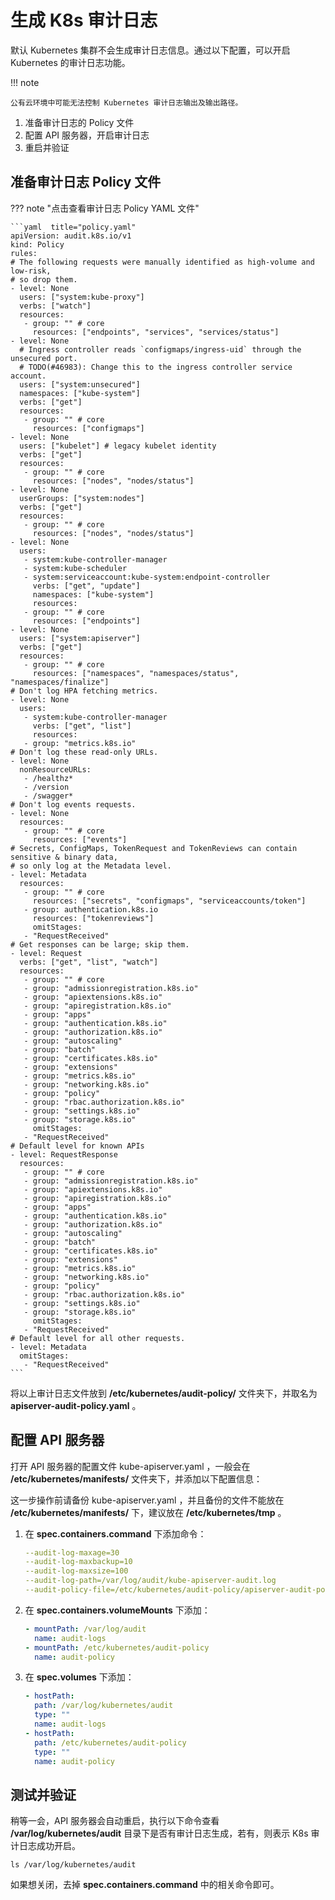 # 生成 K8s 审计日志

默认 Kubernetes 集群不会生成审计日志信息。通过以下配置，可以开启 Kubernetes 的审计日志功能。

!!! note

    公有云环境中可能无法控制 Kubernetes 审计日志输出及输出路径。

1. 准备审计日志的 Policy 文件
2. 配置 API 服务器，开启审计日志
3. 重启并验证

## 准备审计日志 Policy 文件

??? note "点击查看审计日志 Policy YAML 文件"

    ```yaml  title="policy.yaml" 
    apiVersion: audit.k8s.io/v1
    kind: Policy
    rules:
    # The following requests were manually identified as high-volume and low-risk,
    # so drop them.
    - level: None
      users: ["system:kube-proxy"]
      verbs: ["watch"]
      resources:
       - group: "" # core
         resources: ["endpoints", "services", "services/status"]
    - level: None
      # Ingress controller reads `configmaps/ingress-uid` through the unsecured port.
      # TODO(#46983): Change this to the ingress controller service account.
      users: ["system:unsecured"]
      namespaces: ["kube-system"]
      verbs: ["get"]
      resources:
       - group: "" # core
         resources: ["configmaps"]
    - level: None
      users: ["kubelet"] # legacy kubelet identity
      verbs: ["get"]
      resources:
       - group: "" # core
         resources: ["nodes", "nodes/status"]
    - level: None
      userGroups: ["system:nodes"]
      verbs: ["get"]
      resources:
       - group: "" # core
         resources: ["nodes", "nodes/status"]
    - level: None
      users:
       - system:kube-controller-manager
       - system:kube-scheduler
       - system:serviceaccount:kube-system:endpoint-controller
         verbs: ["get", "update"]
         namespaces: ["kube-system"]
         resources:
       - group: "" # core
         resources: ["endpoints"]
    - level: None
      users: ["system:apiserver"]
      verbs: ["get"]
      resources:
       - group: "" # core
         resources: ["namespaces", "namespaces/status", "namespaces/finalize"]
    # Don't log HPA fetching metrics.
    - level: None
      users:
       - system:kube-controller-manager
         verbs: ["get", "list"]
         resources:
       - group: "metrics.k8s.io"
    # Don't log these read-only URLs.
    - level: None
      nonResourceURLs:
       - /healthz*
       - /version
       - /swagger*
    # Don't log events requests.
    - level: None
      resources:
       - group: "" # core
         resources: ["events"]
    # Secrets, ConfigMaps, TokenRequest and TokenReviews can contain sensitive & binary data,
    # so only log at the Metadata level.
    - level: Metadata
      resources:
       - group: "" # core
         resources: ["secrets", "configmaps", "serviceaccounts/token"]
       - group: authentication.k8s.io
         resources: ["tokenreviews"]
         omitStages:
       - "RequestReceived"
    # Get responses can be large; skip them.
    - level: Request
      verbs: ["get", "list", "watch"]
      resources:
       - group: "" # core
       - group: "admissionregistration.k8s.io"
       - group: "apiextensions.k8s.io"
       - group: "apiregistration.k8s.io"
       - group: "apps"
       - group: "authentication.k8s.io"
       - group: "authorization.k8s.io"
       - group: "autoscaling"
       - group: "batch"
       - group: "certificates.k8s.io"
       - group: "extensions"
       - group: "metrics.k8s.io"
       - group: "networking.k8s.io"
       - group: "policy"
       - group: "rbac.authorization.k8s.io"
       - group: "settings.k8s.io"
       - group: "storage.k8s.io"
         omitStages:
       - "RequestReceived"
    # Default level for known APIs
    - level: RequestResponse
      resources:
       - group: "" # core
       - group: "admissionregistration.k8s.io"
       - group: "apiextensions.k8s.io"
       - group: "apiregistration.k8s.io"
       - group: "apps"
       - group: "authentication.k8s.io"
       - group: "authorization.k8s.io"
       - group: "autoscaling"
       - group: "batch"
       - group: "certificates.k8s.io"
       - group: "extensions"
       - group: "metrics.k8s.io"
       - group: "networking.k8s.io"
       - group: "policy"
       - group: "rbac.authorization.k8s.io"
       - group: "settings.k8s.io"
       - group: "storage.k8s.io"
         omitStages:
       - "RequestReceived"
    # Default level for all other requests.
    - level: Metadata
      omitStages:
       - "RequestReceived"
    ```

将以上审计日志文件放到 __/etc/kubernetes/audit-policy/__ 文件夹下，并取名为 __apiserver-audit-policy.yaml__ 。

## 配置 API 服务器

打开 API 服务器的配置文件 kube-apiserver.yaml ，一般会在 __/etc/kubernetes/manifests/__ 文件夹下，并添加以下配置信息：

这一步操作前请备份 kube-apiserver.yaml ，并且备份的文件不能放在 __/etc/kubernetes/manifests/__ 下，建议放在 __/etc/kubernetes/tmp__ 。

1. 在 __spec.containers.command__ 下添加命令：

    ```yaml
    --audit-log-maxage=30
    --audit-log-maxbackup=10
    --audit-log-maxsize=100
    --audit-log-path=/var/log/audit/kube-apiserver-audit.log
    --audit-policy-file=/etc/kubernetes/audit-policy/apiserver-audit-policy.yaml
    ```

2. 在 __spec.containers.volumeMounts__ 下添加：

    ```yaml
    - mountPath: /var/log/audit
      name: audit-logs
    - mountPath: /etc/kubernetes/audit-policy
      name: audit-policy
    ```

3. 在 __spec.volumes__ 下添加：

    ```yaml
    - hostPath:
      path: /var/log/kubernetes/audit
      type: ""
      name: audit-logs
    - hostPath:
      path: /etc/kubernetes/audit-policy
      type: ""
      name: audit-policy
    ```

## 测试并验证

稍等一会，API 服务器会自动重启，执行以下命令查看 __/var/log/kubernetes/audit__ 目录下是否有审计日志生成，若有，则表示 K8s 审计日志成功开启。

```shell
ls /var/log/kubernetes/audit
```

如果想关闭，去掉 __spec.containers.command__ 中的相关命令即可。
